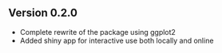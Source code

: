 ## Version 0.2.0

* Complete rewrite of the package using ggplot2
* Added shiny app for interactive use both locally and online

